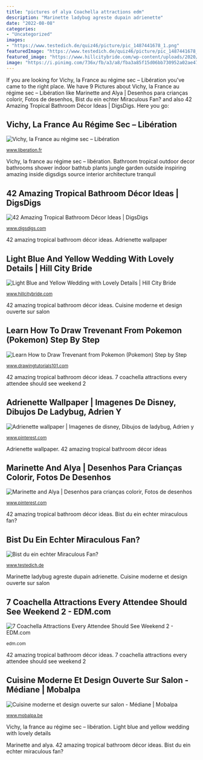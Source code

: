 ```yaml
---
title: "pictures of alya Coachella attractions edm"
description: "Marinette ladybug agreste dupain adrienette"
date: "2022-08-08"
categories:
- "Uncategorized"
images:
- "https://www.testedich.de/quiz46/picture/pic_1487441678_1.png"
featuredImage: "https://www.testedich.de/quiz46/picture/pic_1487441678_1.png"
featured_image: "https://www.hillcitybride.com/wp-content/uploads/2020/03/22-36348-post/Light-Blue-and-Yellow-Wedding-Color-Schemes-Hill-City-Bride-Virginia-Weddings_0026.jpg"
image: "https://i.pinimg.com/736x/fb/a3/a8/fba3a85f15d06bb730952a02ae47c895.jpg"
---
```


If you are looking for Vichy, la France au régime sec – Libération you've came to the right place. We have 9 Pictures about Vichy, la France au régime sec – Libération like Marinette and Alya | Desenhos para crianças colorir, Fotos de desenhos, Bist du ein echter Miraculous Fan? and also 42 Amazing Tropical Bathroom Décor Ideas | DigsDigs. Here you go:

## Vichy, La France Au Régime Sec – Libération

![Vichy, la France au régime sec – Libération](https://www.liberation.fr/resizer/6OshVow-oB1g845kwBIXs-fTNfo=/1200x630/cloudfront-eu-central-1.images.arcpublishing.com/liberation/XLRA5EON6J3ZWUFYN5N3LRSTFQ.jpg "42 amazing tropical bathroom décor ideas")

<small>www.liberation.fr</small>

Vichy, la france au régime sec – libération. Bathroom tropical outdoor decor bathrooms shower indoor bathtub plants jungle garden outside inspiring amazing inside digsdigs source interior architecture tranquil

## 42 Amazing Tropical Bathroom Décor Ideas | DigsDigs

![42 Amazing Tropical Bathroom Décor Ideas | DigsDigs](http://www.digsdigs.com/photos/amazing-tropical-bathroom-decor-ideas-43.jpg "Light blue and yellow wedding with lovely details")

<small>www.digsdigs.com</small>

42 amazing tropical bathroom décor ideas. Adrienette wallpaper

## Light Blue And Yellow Wedding With Lovely Details | Hill City Bride

![Light Blue and Yellow Wedding with Lovely Details | Hill City Bride](https://www.hillcitybride.com/wp-content/uploads/2020/03/22-36348-post/Light-Blue-and-Yellow-Wedding-Color-Schemes-Hill-City-Bride-Virginia-Weddings_0026.jpg "Bist du ein echter miraculous fan?")

<small>www.hillcitybride.com</small>

42 amazing tropical bathroom décor ideas. Cuisine moderne et design ouverte sur salon

## Learn How To Draw Trevenant From Pokemon (Pokemon) Step By Step

![Learn How to Draw Trevenant from Pokemon (Pokemon) Step by Step](https://www.drawingtutorials101.com/drawing-tutorials/Anime-and-Manga/Pokemon/trevenant/how-to-draw-Trevenant-from-Pokemon-step-11.png "Step draw pokemon trevenant drawing anime tutorials drawingtutorials101")

<small>www.drawingtutorials101.com</small>

42 amazing tropical bathroom décor ideas. 7 coachella attractions every attendee should see weekend 2

## Adrienette Wallpaper | Imagenes De Disney, Dibujos De Ladybug, Adrien Y

![Adrienette wallpaper | Imagenes de disney, Dibujos de ladybug, Adrien y](https://i.pinimg.com/736x/fb/a3/a8/fba3a85f15d06bb730952a02ae47c895.jpg "Adrienette wallpaper")

<small>www.pinterest.com</small>

Adrienette wallpaper. 42 amazing tropical bathroom décor ideas

## Marinette And Alya | Desenhos Para Crianças Colorir, Fotos De Desenhos

![Marinette and Alya | Desenhos para crianças colorir, Fotos de desenhos](https://i.pinimg.com/736x/6c/66/fa/6c66fa6a4294e543761b45009d3410b9.jpg "Light blue and yellow wedding with lovely details")

<small>www.pinterest.com</small>

42 amazing tropical bathroom décor ideas. Bist du ein echter miraculous fan?

## Bist Du Ein Echter Miraculous Fan?

![Bist du ein echter Miraculous Fan?](https://www.testedich.de/quiz46/picture/pic_1487441678_1.png "Learn how to draw trevenant from pokemon (pokemon) step by step")

<small>www.testedich.de</small>

Marinette ladybug agreste dupain adrienette. Cuisine moderne et design ouverte sur salon

## 7 Coachella Attractions Every Attendee Should See Weekend 2 - EDM.com

![7 Coachella Attractions Every Attendee Should See Weekend 2 - EDM.com](https://edm.com/.image/t_share/MTU0ODU5MzE1MDU0NzgyMTQ1/dolab_bg_2016.jpg "Marinette ladybug agreste dupain adrienette")

<small>edm.com</small>

42 amazing tropical bathroom décor ideas. 7 coachella attractions every attendee should see weekend 2

## Cuisine Moderne Et Design Ouverte Sur Salon - Médiane | Mobalpa

![Cuisine moderne et design ouverte sur salon - Médiane | Mobalpa](https://www.mobalpa.be/sites/mobalpa-be/files/modele/visuelprincipal/2021/02/ambiance-mediane-cuisine-equipee.jpg "Marinette ladybug agreste dupain adrienette")

<small>www.mobalpa.be</small>

Vichy, la france au régime sec – libération. Light blue and yellow wedding with lovely details

Marinette and alya. 42 amazing tropical bathroom décor ideas. Bist du ein echter miraculous fan?

